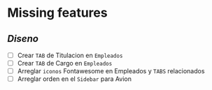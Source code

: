 # Missing features
## _Diseno_

- [ ] Crear `TAB` de Titulacion en `Empleados`
- [ ] Crear `TAB` de Cargo en `Empleados`  
- [ ] Arreglar `iconos` Fontawesome en Empleados y `TABS` relacionados
- [ ] Arreglar orden en el `Sidebar` para Avion

